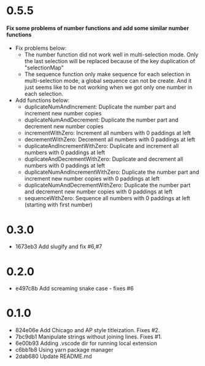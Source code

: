 # 0.5.5
#### Fix some problems of number functions and add some similar number functions

- Fix problems below:
	- The number function did not work well in multi-selection mode. 
		Only the last selection will be replaced because of the key duplication of "selectionMap"
	- The sequence function only make sequence for each selection in multi-selection mode, a global sequence can not be create.
		And it just seems like to be not working when we got only one number in each selection.
- Add functions below:
	- duplicateNumAndIncrement: Duplicate the number part and increment new number copies
	- duplicateNumAndDecrement: Duplicate the number part and decrement new number copies
	- incrementWithZero: Increment all numbers with 0 paddings at left
	- decrementWithZero: Decrement all numbers with 0 paddings at left
	- duplicateAndIncrementWithZero: Duplicate and increment all numbers with 0 paddings at left
	- duplicateAndDecrementWithZero: Duplicate and decrement all numbers with 0 paddings at left
	- duplicateNumAndIncrementWithZero: Duplicate the number part and increment new number copies with 0 paddings at left
	- duplicateNumAndDecrementWithZero: Duplicate the number part and decrement new number copies with 0 paddings at left
	- sequenceWithZero: Sequence all numbers with 0 paddings at left (starting with first number)

# 0.3.0
- 1673eb3 Add slugify and fix #6,#7

# 0.2.0
- e497c8b Add screaming snake case - fixes #6

# 0.1.0
- 824e06e Add Chicago and AP style titleization. Fixes #2.
- 7bc9db1 Manipulate strings without joining lines. Fixes #1.
- 6e00b93 Adding .vscode dir for running local extension
- c6bb1b8 Using yarn package manager
- 2dab680 Update README.md
